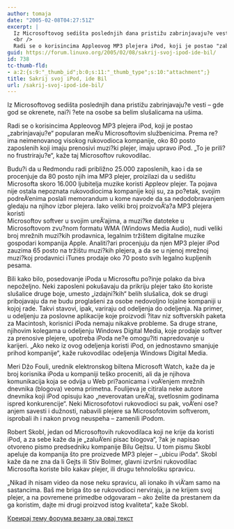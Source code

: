 ```yaml
---
author: tomaja
date: "2005-02-08T04:27:51Z"
excerpt: |
  Iz Microsoftovog sedišta poslednjih dana pristižu zabrinjavaju?e vesti - gde god se okrenete, nai?i ?ete na osobe sa belim slušalicama na ušima.
  <br />
  Radi se o korisincima Appleovog MP3 plejera iPod, koji je postao "zabrinjavaju?e" popularan meÄ‘u Microsoftovim službenicima. Prema re?ima neimenovanog visokog rukovodioca kompanije, oko 80 posto zaposlenih koji imaju prenosivi muzi?ki plejer, imaju upravo iPod. "To je prili?no frustriraju?e", kaže taj Microsoftov rukovodilac.
guid: https://forum.linuxo.org/2005/02/08/sakrij-svoj-ipod-ide-bil/
id: 738
tc-thumb-fld:
- a:2:{s:9:"_thumb_id";b:0;s:11:"_thumb_type";s:10:"attachment";}
title: Sakrij svoj iPod, ide Bil
url: /sakrij-svoj-ipod-ide-bil/
---
```

Iz Microsoftovog sedišta poslednjih dana pristižu zabrinjavaju?e vesti &#8211; gde god se okrenete, nai?i ?ete na osobe sa belim slušalicama na ušima.  
  
Radi se o korisincima Appleovog MP3 plejera iPod, koji je postao &#8222;zabrinjavaju?e&#8220; popularan meÄ‘u Microsoftovim službenicima. Prema re?ima neimenovanog visokog rukovodioca kompanije, oko 80 posto zaposlenih koji imaju prenosivi muzi?ki plejer, imaju upravo iPod. &#8222;To je prili?no frustriraju?e&#8220;, kaže taj Microsoftov rukovodilac.<!--break-->

Budu?i da u Redmondu radi približno 25.000 zaposlenih, kao i da se procenjuje da 80 posto njih ima MP3 plejer, proizilazi da u sedištu Microsofta skoro 16.000 ljubitelja muzike koristi Appleov plejer. Ta pojava nije ostala nepoznata rukovodiocima kompanije koji su, za po?etak, svojim podreÄ‘enima poslali memorandum u kome navode da sa nedodobravanjem gledaju na njihov izbor plejera. Iako veliki broj proizvoÄ‘a?a MP3 plejera koristi  
Microsoftov softver u svojim ureÄ‘ajima, a muzi?ke datoteke u Microsoftovom zvu?nom formatu WMA (Windows Media Audio), nudi veliki broj mrežnih muzi?kih prodavnica, legalnim tržištem digitalne muzike gospodari kompanija Apple. Analiti?ari procenjuju da njen MP3 plejer iPod zauzima 65 posto na tržištu muzi?kih plejera, a da se u njenoj mrežnoj muzi?koj prodavnici iTunes prodaje oko 70 posto svih legalno kupljenih pesama.

Bili kako bilo, posedovanje iPoda u Microsoftu po?inje polako da biva nepoželjno. Neki zaposleni pokušavaju da prikriju plejer tako što koriste slušalice druge boje, umesto &#8222;izdajni?kih&#8220; belih slušalica, dok se drugi pribojavaju da ne budu proglašeni za osobe nedovoljno lojalne kompaniji u kojoj rade. Takvi stavovi, ipak, variraju od odeljenja do odeljenja. Na primer, u odeljenju za poslovne aplikacije koje proizvodi ?itav niz softverskih paketa za Macintosh, korisnici iPoda nemaju nikakve probleme. Sa druge strane, njihovim kolegama u odeljenju Windows Digital Media, koje prodaje softver za prenosive plejere, upotreba iPoda ne?e omogu?iti napredovanje u karijeri. &#8222;Ako neko iz ovog odeljenja koristi iPod, on jednostavno smanjuje prihod kompanije&#8220;, kaže rukovodilac odeljenja Windows Digital Media.

Meri Džo Fouli, urednik elektronskog biltena Microsoft Watch, kaže da je broj korisnika iPoda u kompaniji teško proceniti, ali da je njihova komunikacija koja se odvija u Web pri?aonicama i voÄ‘enjem mrežnih dnevnika (blogova) veoma primetna. Foulijeva je citirala neke autore dnevnika koji iPod opisuju kao &#8222;neverovatan ureÄ‘aj, svetlosnim godinama ispred konkurencije&#8220;. Neki Microsofotovi rukovodioci su pak, voÄ‘eni ose?anjem savesti i dužnosti, nabavili plejere sa Microsofotovim softverom, isprobali ih i nakon prvog neuspeha &#8211; zamenili iPodom.

Robert Skobl, jedan od Microsoftovih rukovodilaca koji ne krije da koristi iPod, a za sebe kaže da je &#8222;zaluÄ‘eni pisac blogova&#8220;, ?ak je napisao otvoreno pismo predsedniku kompanije Bilu Gejtsu. U tom pismu Skobl apeluje da kompanija što pre proizvede MP3 plejer &#8211; &#8222;ubicu iPoda&#8220;. Skobl kaže da ne zna da li Gejts ili Stiv Bolmer, glavni izvršni rukovodilac Microsofta koriste bilo kakav plejer, ili drugu tehnološku spravicu.

&#8222;Nikad ih nisam video da nose neku spravicu, ali ionako ih viÄ‘am samo na sastancima. Baš me briga što se rukovodioci nerviraju, ja ne krijem svoj plejer, a na povremene primedbe odgovaram &#8211; ako želite da prestanem da ga koristim, dajte mi drugi proizvod istog kvaliteta&#8220;, kaže Skobl.

[Креирај тему форума везану за овај текст](https://linuxo.org/nova-tema-na-forumu/?se_pid=738)